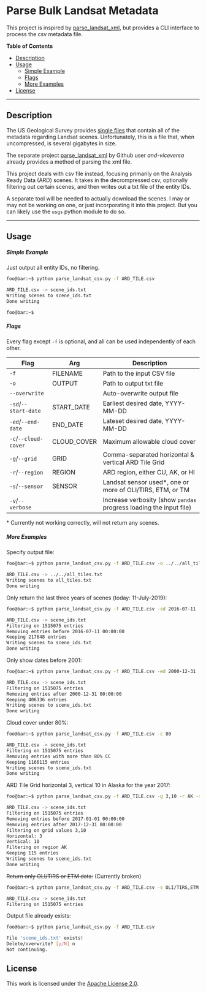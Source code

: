 # Parse Bulk Landsat Metadata
This project is inspired by [parse_landsat_xml](https://github.com/and-viceversa/parse_landsat_xml), but provides a CLI interface to process the csv metadata file.

**Table of Contents**
- [Description](#description)
- [Usage](#usage)
  - [Simple Example](#simple-example)
  - [Flags](#flags)
  - [More Examples](#more-examples)
- [License](#liscence)

---

## Description
The US Geological Survey provides [single files](https://www.usgs.gov/land-resources/nli/landsat/bulk-metadata-service) that contain all of the metadata regarding Landsat scenes.
Unfortunately, this is a file that, when uncompressed, is several gigabytes in size.

The separate project [parse_landsat_xml](https://github.com/and-viceversa/parse_landsat_xml) by Github user *and-viceversa* already provides a method of parsing the xml file.

This project deals with csv file instead, focusing primarily on the Analysis Ready Data (ARD) scenes.
It takes in the decrompressed csv, optionally filtering out certain scenes, and then writes out a txt file of the entity IDs.

A separate tool will be needed to actually download the scenes.
I may or may not be working on one, or just incorporating it into this project.
But you can likely use the `usgs` python module to do so.

---

## Usage
##### Simple Example
Just output all entity IDs, no filtering.
```bash
foo@bar:~$ python parse_landsat_csv.py -f ARD_TILE.csv

ARD_TILE.csv -> scene_ids.txt
Writing scenes to scene_ids.txt
Done writing

foo@bar:~$
```

##### Flags
Every flag except `-f` is optional, and all can be used independently of each other.

| Flag               | Arg         | Description                                                        |
|--------------------|-------------|--------------------------------------------------------------------|
|`-f`                | FILENAME    | Path to the input CSV file                                         |
|`-o`                | OUTPUT      | Path to output txt file                                            |
|`--overwrite`       |             | Auto-overwrite output file                                         |
|`-sd`/`--start-date`| START_DATE  | Earliest desired date, YYYY-MM-DD                                  |
|`-ed`/`--end-date`  | END_DATE    | Lateset desired date, YYYY-MM-DD                                   |
|`-c`/`--cloud-cover`| CLOUD_COVER | Maximum allowable cloud cover                                      |
|`-g`/`--grid`       | GRID        | Comma-separated horizontal & vertical ARD Tile Grid                |
|`-r`/`--region`     | REGION      | ARD region, either CU, AK, or HI                                   |
|`-s`/`--sensor`     | SENSOR      | Landsat sensor used\*, one or more of OLI/TIRS, ETM, or TM           |
|`-v`/`--verbose`    |             | Increase verbosity (show `pandas` progress loading the input file) |
\* Currently not working correctly, will not return any scenes.

##### More Examples
Specify output file:
```bash
foo@bar:~$ python parse_landsat_csv.py -f ARD_TILE.csv -o ../../all_tiles.txt

ARD_TILE.csv -> ../../all_tiles.txt
Writing scenes to all_tiles.txt
Done writing
```

Only return the last three years of scenes (today: 11-July-2019):
```bash
foo@bar:~$ python parse_landsat_csv.py -f ARD_TILE.csv -sd 2016-07-11

ARD_TILE.csv -> scene_ids.txt
Filtering on 1515075 entries
Removing entries before 2016-07-11 00:00:00
Keeping 217648 entries
Writing scenes to scene_ids.txt
Done writing
```

Only show dates before 2001:
```bash
foo@bar:~$ python parse_landsat_csv.py -f ARD_TILE.csv -ed 2000-12-31

ARD_TILE.csv -> scene_ids.txt
Filtering on 1515075 entries
Removing entries after 2000-12-31 00:00:00
Keeping 406336 entries
Writing scenes to scene_ids.txt
Done writing
```

Cloud cover under 80%:
```bash
foo@bar:~$ python parse_landsat_csv.py -f ARD_TILE.csv -c 80

ARD_TILE.csv -> scene_ids.txt
Filtering on 1515075 entries
Removing entries with more than 80% CC
Keeping 1166115 entries
Writing scenes to scene_ids.txt
Done writing
```

ARD Tile Grid horizontal 3, vertical 10 in Alaska for the year 2017:
```bash
foo@bar:~$ python parse_landsat_csv.py -f ARD_TILE.csv -g 3,10 -r AK -sd 2017-01-01 -ed 2017-12-31

ARD_TILE.csv -> scene_ids.txt
Filtering on 1515075 entries
Removing entries before 2017-01-01 00:00:00
Removing entries after 2017-12-31 00:00:00
Filtering on grid values 3,10
Horizontal: 3
Vertical: 10
Filtering on region AK
Keeping 115 entries
Writing scenes to scene_ids.txt
Done writing
```

~~Return only OLI/TIRS or ETM data:~~ (Currently broken)
```bash
foo@bar:~$ python parse_landsat_csv.py -f ARD_TILE.csv -s OLI/TIRS,ETM

ARD_TILE.csv -> scene_ids.txt
Filtering on 1515075 entries
```

Output file already exists:
```bash
foo@bar:~$ python parse_landsat_csv.py -f ARD_TILE.csv

File 'scene_ids.txt' exists!
Delete/overwrite? [y/N] n
Not continuing.
```


## License
This work is licensed under the [Apache License 2.0](LICENSE).